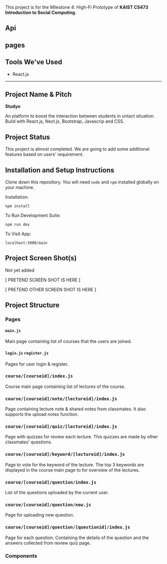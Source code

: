 This project is for the Milestone 4: High-Fi Prototype of **KAIST CS473 Introduction to Social Computing**.

## Api


## pages



## Tools We've Used
* React.js

-----

## Project Name & Pitch

**Studyo**

An platform to boost the interaction between students in untact situation.
Build with React.js, Next.js, Bootstrap, Javascrip and CSS.

## Project Status

This project is almost completed. We are going to add some additional features based on users' requirement.

## Installation and Setup Instructions

Clone down this repository. You will need `node` and `npm` installed globally on your machine.  

Installation:

`npm install`  

To Run Development Suite:  

`npm run dev`  

To Visit App:

`localhost:3000/main`  

## Project Screen Shot(s)

Not yet added

[ PRETEND SCREEN SHOT IS HERE ]

[ PRETEND OTHER SCREEN SHOT IS HERE ]

## Project Structure

### Pages

#### `main.js`
Main page containing list of courses that the users are joined.

#### `login.js` `register.js`
Pages for user login & register.

### `course/[courseid]/index.js`
Course main page containing list of lectures of the course.

### `course/[courseid]/note/[lectureid]/index.js`
Page containing lecture note & shared notes from classmates. It also supports the upload notes function.

### `course/[courseid]/quiz/[lectureid]/index.js`
Page with quizzes for review each lecture. This quizzes are made by other classmates' questions.

### `course/[courseid]/keyword/[lectureid]/index.js`
Page to vote for the keyword of the lecture. The top 3 keywords are displayed in the course main page to for overview of the lectures.

### `course/[courseid]/question/index.js`
List of the questions uploaded by the current user.

### `course/[courseid]/question/new.js`
Page for uploading new question.

### `course/[courseid]/question/[questionid]/index.js`
Page for each question. Containing the details of the question and the answers collected from review quiz page.


### Components
